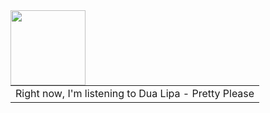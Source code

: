 






<table border="0"><tr>
</td><img align="left" width="120" height="120" src="https:&#x2F;&#x2F;lastfm.freetls.fastly.net&#x2F;i&#x2F;u&#x2F;174s&#x2F;2a91bc0382f6ab66220be0e79000bc4d.jpg"></td>
</tr>
<tr>
<td> Right now, I&#39;m listening to  Dua Lipa - Pretty Please </td>
</tr></table>
